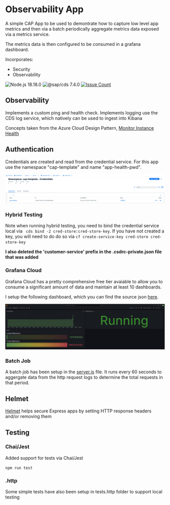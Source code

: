 # Observability App
A simple CAP App to be used to demontrate how to capture low level app metrics and then via a batch periodically aggregate metrics data exposed via a metrics service.

The metrics data is then configured to be consumed in a grafana dashboard.

Incorporates:
- Security
- Observability

![Node.js 18.18.0](https://img.shields.io/badge/Node.js-v18.18.0-green)
![@sap/cds 7.4.0](https://img.shields.io/badge/@sap/cds-v7.4.0-green)
[![Issue Count](https://img.shields.io/github/issues/katansapdevelop/cap-observability-app)](https://img.shields.io/github/issues/katansapdevelop/cap-observability-app)

## Observability
Implements a custom ping and health check.  Implements logging use the CDS log service, which natively can be used to ingest into Kibana

Concepts taken from the Azure Cloud Design Pattern, [Monitor Instance Health](https://learn.microsoft.com/en-us/azure/architecture/patterns/health-endpoint-monitoring)

## Authentication
Credentials are created and read from the credential service.  For this app use the namespace "cap-template" and name "app-health-pwd".

<img src="credential-namespace.png" width="1000">

### Hybrid Testing
Note when running hybrid testing, you need to bind the credential service local via ``` cds bind -2 cred-store:cred-store-key```.  If you have not created a key, you will need to do do so via ```cf create-service-key cred-store cred-store-key```

**I also deleted the 'customer-service' prefix in the .csdrc-private.json file that was added**

### Grafana Cloud
Grafana Cloud has a pretty comprehensive free tier avaiable to allow you to consume a significant amount of data and maintain at least 10 dashboards.

I setup the following dashboard, which you can find the source json [here](/grafana/README.md).

<img src="Grafana.png" width="1000">


### Batch Job
A batch job has been setup in the [server.js](/srv/server.js) file. It runs every 60 seconds to aggergate data from the http request logs to determine the total requests in that period.

## Helmet
[Helmet](https://helmetjs.github.io/) helps secure Express apps by setting HTTP response headers and/or removing them

## Testing 


### Chai/Jest
Added support for tests via Chai/Jest
```
npm run test
```


### .http
Some simple tests have also been setup in tests.http folder to support local testing


